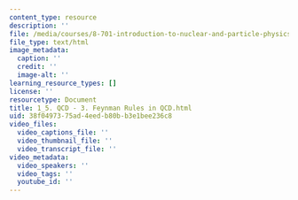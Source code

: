 ```yaml
---
content_type: resource
description: ''
file: /media/courses/8-701-introduction-to-nuclear-and-particle-physics-fall-2020/1_5-qcd-3-feynman-rules-in-qcd.html
file_type: text/html
image_metadata:
  caption: ''
  credit: ''
  image-alt: ''
learning_resource_types: []
license: ''
resourcetype: Document
title: 1_5. QCD - 3. Feynman Rules in QCD.html
uid: 38f04973-75ad-4eed-b80b-b3e1bee236c8
video_files:
  video_captions_file: ''
  video_thumbnail_file: ''
  video_transcript_file: ''
video_metadata:
  video_speakers: ''
  video_tags: ''
  youtube_id: ''
---
```

